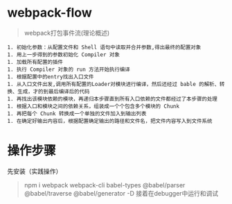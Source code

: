# webpack-flow

> webpack打包事件流(理论概述)
```
1. 初始化参数：从配置文件和 Shell 语句中读取并合并参数,得出最终的配置对象
1. 用上一步得到的参数初始化 Compiler 对象
1. 加载所有配置的插件
1. 执行 Compiler 对象的 run 方法开始执行编译
1. 根据配置中的entry找出入口文件
1. 从入口文件出发,调用所有配置的Loader对模块进行编译，然后还经过 bable 的解析、转换、生成，才的到最后编译后的代码
1. 再找出该模块依赖的模块，再递归本步骤直到所有入口依赖的文件都经过了本步骤的处理
1. 根据入口和模块之间的依赖关系，组装成一个个包含多个模块的 Chunk
1. 再把每个 Chunk 转换成一个单独的文件加入到输出列表
1. 在确定好输出内容后，根据配置确定输出的路径和文件名，把文件内容写入到文件系统
```

# 操作步骤
先安装（实践操作）

> npm i webpack webpack-cli babel-types @babel/parser @babel/traverse @babel/generator -D
接着在debugger中运行和调试
